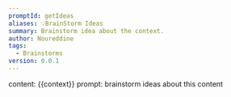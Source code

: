 ```yaml
---
promptId: getIdeas
aliases: 💡BrainStorm Ideas
summary: Brainstorm idea about the context.
author: Noureddine
tags:
  - Brainstorms
version: 0.0.1
---
```

content: 
{{context}}
prompt:
brainstorm ideas about this content